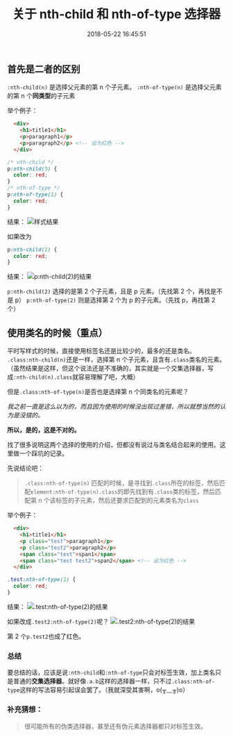 ﻿---
en_title: nth-child_and_nth-of-type
title: 关于 nth-child 和 nth-of-type 选择器
keywords: CSS, nth-child, nth-of-type, pseudo class, 伪类选择器
date: 2018-05-22 16:45:51
updated: 2021-5-11 21:35:58
category:
  - 技术文章
tags:
  - CSS
photos:
  - /images/gallery/ab_005.png
---

## 首先是二者的区别

`:nth-child(n)` 是选择父元素的第 n 个子元素。
`:nth-of-type(n)` 是选择父元素的第 n 个**同类型**的子元素

举个例子：

```html
  <div>
    <h1>title1</h1>
    <p>paragraph1</p>
    <p>paragraph2</p> <!-- 设为红色 -->
  </div>
```

```css
/* nth-child */
p:nth-child(3) {
  color: red;
}
/* nth-of-type */
p:nth-of-type(2) {
  color: red;
}
```
<!-- more -->
结果：
![样式结果](https://miao.su/images/2019/06/19/_15609154508763ed306.png)

如果改为

```css
p:nth-child(2) {
  color: red;
}
```

结果：
![p:nth-child(2)的结果](https://miao.su/images/2019/06/19/_15609155282272016.png)

`p:nth-child(2)` 选择的是第 2 个子元素，且是 p 元素。（先找第 2 个，再找是不是 p）
`p:nth-of-type(2)` 则是选择第 2 个为 p 的子元素。（先找 p，再找第 2 个）

## 使用类名的时候（重点）

平时写样式的时候，直接使用标签名还是比较少的，最多的还是类名。
`.class:nth-child(n)`还是一样，选择第 n 个子元素，且含有`.class`类名的元素。（虽然结果是这样，但这个说法还是不准确的，其实就是一个交集选择器，写成`:nth-child(n).class`就容易理解了吧，大概）

但是`.class:nth-of-type(n)`是否也是选择第 n 个同类名的元素呢？

_我之前一直是这么以为的，而且因为使用的时候没出现过差错，所以就想当然的认为是没错的。_

**所以，是的，这是不对的。**

找了很多说明这两个选择的使用的介绍，但都没有说过与类名结合起来的使用。这里做一个踩坑的记录。

先说结论吧：

> `.class:nth-of-type(n)` 匹配的时候，是寻找到`.class`所在的标签，然后匹配`element:nth-of-type(n).class`的即先找到有`.class`类的标签，然后匹配第 n 个该标签的子元素，然后还要求匹配到的元素类名为`class`

举个例子：

```html
  <div>
    <h1>title1</h1>
    <p class="test">paragraph1</p>
    <p class="test2">paragraph2</p>
    <span class="test">span1</span>
    <span class="test test2">span2</span> <!-- 设为红色 -->
  </div>
```

```css
.test:nth-of-type(2) {
  color: red;
}
```

结果：
![.test:nth-of-type(2)的结果](https://miao.su/images/2019/06/19/_15609156289249143e8.png)

如果改成`.test2:nth-of-type(2)`呢？
![.test2:nth-of-type(2)的结果](https://miao.su/images/2019/06/19/_15609156653718e0076.png)

第 2 个`p.test2`也成了红色。

### 总结

要总结的话，应该是说`:nth-child`和`:nth-of-type`只会对标签生效，加上类名只是普通的**交集选择器**。就好像`.a.b`这样的选择器一样，只不过`.class:nth-of-type`这样的写法容易引起误会罢了。（我就深受其害啊，o(╥﹏╥)o）

### 补充猜想：

> 很可能所有的伪类选择器，甚至还有伪元素选择器都只对标签生效。
